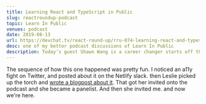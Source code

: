 ```yaml
---
title: Learning React and TypeScript in Public
slug: reactroundup-podcast
topic: Learn In Public
venues: podcast
date: 2019-08-13
url: https://devchat.tv/react-round-up/rru-074-learning-react-and-typescript-in-public-with-shawn-swyx-wang/
desc: one of my better podcast discussions of Learn In Public
description: Today’s guest Shawn Wang is a career changer starts off the show about how he got from finance to programming. The panel talks about how they each got started in programming. Shawn explains his Learn In Public manifesto. They discuss the benefits of learning in public and how concepts like Cunninham’s Law and lampshading can be a good thing. Shawn talks about the differences between inbound and outbound marketing. The two biggest benefits of learning in public is that people will come to help you, it helps you to build capital, and it os the fastest way to learn. They discuss the balance between sharing too little and oversharing.
---
```


The sequence of how this one happened was pretty fun. I noticed an a11y fight on Twitter, and posted about it on the Netlify slack. then Leslie picked up the torch and [wrote a blogpost about it](https://www.netlify.com/blog/2019/02/25/accessibility-is-not-a-react-problem/). That got her invited onto the podcast and she became a panelist. And then she invited me. and now we're here.
